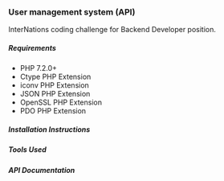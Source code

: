 ### User management system (API)

InterNations coding challenge for Backend Developer position.

##### Requirements

- PHP 7.2.0+
- Ctype PHP Extension
- iconv PHP Extension
- JSON PHP Extension
- OpenSSL PHP Extension
- PDO PHP Extension

##### Installation Instructions

##### Tools Used

##### API Documentation
